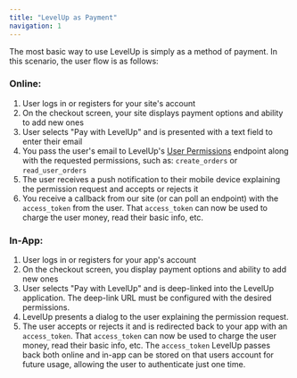```yaml
---
title: "LevelUp as Payment"
navigation: 1
---
```


The most basic way to use LevelUp is simply as a method of payment. In this scenario, the user flow is as follows:

### Online:

1. User logs in or registers for your site's account
2. On the checkout screen, your site displays payment options and ability to add new ones
3. User selects "Pay with LevelUp" and is presented with a text field to enter their email
4. You pass the user's email to LevelUp's [User Permissions](/api-reference/v15/permissions-create/) endpoint along with the requested permissions, such as: `create_orders` or `read_user_orders`
5. The user receives a push notification to their mobile device explaining the permission request and accepts or rejects it
6. You receive a callback from our site (or can poll an endpoint) with the `access_token` from the user. That `access_token` can now be used to charge the user money, read their basic info, etc.

### In-App:

1. User logs in or registers for your app's account
2. On the checkout screen, you display payment options and ability to add new ones
3. User selects "Pay with LevelUp" and is deep-linked into the LevelUp application. The deep-link URL must be configured with the desired permissions.
4. LevelUp presents a dialog to the user explaining the permission request.
5. The user accepts or rejects it and is redirected back to your app with an `access_token`. That `access_token` can now be used to charge the user money, read their basic info, etc.
The `access_token` LevelUp passes back both online and in-app can be stored on that users account for future usage, allowing the user to authenticate just one time.
